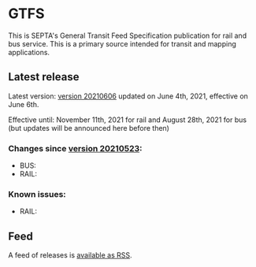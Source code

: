 # GTFS

This is SEPTA's General Transit Feed Specification publication for rail and bus service. This is a primary source intended for transit and mapping applications.

## Latest release

Latest version: [version 20210606](https://github.com/septadev/GTFS/releases/tag/v202106061) updated on June 4th, 2021, effective on June 6th.  

Effective until: November 11th, 2021 for rail and August 28th, 2021 for bus (but updates will be announced here before then)

### Changes since [version 20210523](https://github.com/septadev/GTFS/releases/tag/v202105230): 
 
*  BUS:  
*  RAIL:  

### Known issues:

* RAIL: 

## Feed

A feed of releases is [available as RSS](https://github.com/septadev/GTFS/releases.atom).

